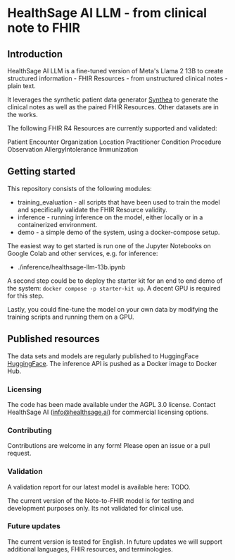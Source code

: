 # HealthSage AI LLM - from clinical note to FHIR

## Introduction

HealthSage AI LLM is a fine-tuned version of Meta's Llama 2 13B to create structured information - FHIR Resources - from
unstructured clinical notes - plain text.

It leverages the synthetic patient data generator [Synthea](https://synthetichealth.github.io/synthea/) to generate
the clinical notes as well as the paired FHIR Resources. Other datasets are in the works.

The following FHIR R4 Resources are currently supported and validated:

Patient
Encounter
Organization
Location
Practitioner
Condition
Procedure
Observation
AllergyIntolerance
Immunization

## Getting started

This repository consists of the following modules:

- training_evaluation - all scripts that have been used to train the model and specifically validate the FHIR Resource
  validity.
- inference - running inference on the model, either locally or in a containerized environment.
- demo - a simple demo of the system, using a docker-compose setup.

The easiest way to get started is run one of the Jupyter Notebooks on Google Colab and other services, e.g. for inference:

- ./inference/healthsage-llm-13b.ipynb

A second step could be to deploy the starter kit for an end to end demo of the system: `docker compose -p starter-kit up`.
A decent GPU is required for this step.

Lastly, you could fine-tune the model on your own data by modifying the training scripts and running them on a GPU.

## Published resources

The data sets and models are regularly published to HuggingFace [HuggingFace](https://huggingface.co/healthsage).
The inference API is pushed as a Docker image to Docker Hub.

### Licensing

The code has been made available under the AGPL 3.0 license. Contact HealthSage AI (info@healthsage.ai) for commercial licensing options.

### Contributing

Contributions are welcome in any form! Please open an issue or a pull request.

### Validation

A validation report for our latest model is available here: TODO.

The current version of the Note-to-FHIR model is for testing and development purposes only. Its not validated for clinical use. 

### Future updates
The current version is tested for English. In future updates we will support additional languages, FHIR resources, and terminologies.

